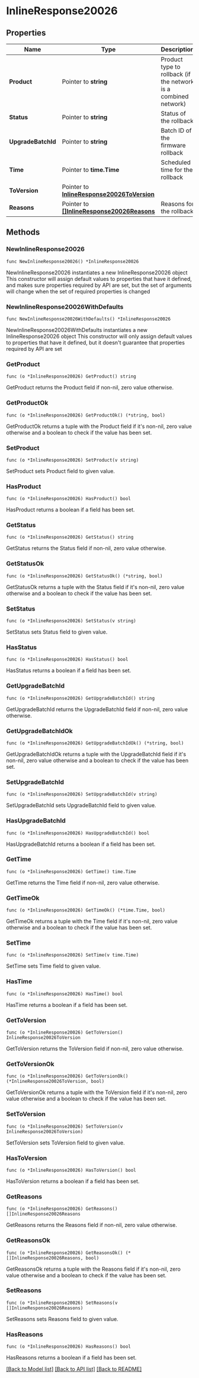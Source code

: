 # InlineResponse20026

## Properties

Name | Type | Description | Notes
------------ | ------------- | ------------- | -------------
**Product** | Pointer to **string** | Product type to rollback (if the network is a combined network) | [optional] 
**Status** | Pointer to **string** | Status of the rollback | [optional] 
**UpgradeBatchId** | Pointer to **string** | Batch ID of the firmware rollback | [optional] 
**Time** | Pointer to **time.Time** | Scheduled time for the rollback | [optional] 
**ToVersion** | Pointer to [**InlineResponse20026ToVersion**](InlineResponse20026ToVersion.md) |  | [optional] 
**Reasons** | Pointer to [**[]InlineResponse20026Reasons**](InlineResponse20026Reasons.md) | Reasons for the rollback | [optional] 

## Methods

### NewInlineResponse20026

`func NewInlineResponse20026() *InlineResponse20026`

NewInlineResponse20026 instantiates a new InlineResponse20026 object
This constructor will assign default values to properties that have it defined,
and makes sure properties required by API are set, but the set of arguments
will change when the set of required properties is changed

### NewInlineResponse20026WithDefaults

`func NewInlineResponse20026WithDefaults() *InlineResponse20026`

NewInlineResponse20026WithDefaults instantiates a new InlineResponse20026 object
This constructor will only assign default values to properties that have it defined,
but it doesn't guarantee that properties required by API are set

### GetProduct

`func (o *InlineResponse20026) GetProduct() string`

GetProduct returns the Product field if non-nil, zero value otherwise.

### GetProductOk

`func (o *InlineResponse20026) GetProductOk() (*string, bool)`

GetProductOk returns a tuple with the Product field if it's non-nil, zero value otherwise
and a boolean to check if the value has been set.

### SetProduct

`func (o *InlineResponse20026) SetProduct(v string)`

SetProduct sets Product field to given value.

### HasProduct

`func (o *InlineResponse20026) HasProduct() bool`

HasProduct returns a boolean if a field has been set.

### GetStatus

`func (o *InlineResponse20026) GetStatus() string`

GetStatus returns the Status field if non-nil, zero value otherwise.

### GetStatusOk

`func (o *InlineResponse20026) GetStatusOk() (*string, bool)`

GetStatusOk returns a tuple with the Status field if it's non-nil, zero value otherwise
and a boolean to check if the value has been set.

### SetStatus

`func (o *InlineResponse20026) SetStatus(v string)`

SetStatus sets Status field to given value.

### HasStatus

`func (o *InlineResponse20026) HasStatus() bool`

HasStatus returns a boolean if a field has been set.

### GetUpgradeBatchId

`func (o *InlineResponse20026) GetUpgradeBatchId() string`

GetUpgradeBatchId returns the UpgradeBatchId field if non-nil, zero value otherwise.

### GetUpgradeBatchIdOk

`func (o *InlineResponse20026) GetUpgradeBatchIdOk() (*string, bool)`

GetUpgradeBatchIdOk returns a tuple with the UpgradeBatchId field if it's non-nil, zero value otherwise
and a boolean to check if the value has been set.

### SetUpgradeBatchId

`func (o *InlineResponse20026) SetUpgradeBatchId(v string)`

SetUpgradeBatchId sets UpgradeBatchId field to given value.

### HasUpgradeBatchId

`func (o *InlineResponse20026) HasUpgradeBatchId() bool`

HasUpgradeBatchId returns a boolean if a field has been set.

### GetTime

`func (o *InlineResponse20026) GetTime() time.Time`

GetTime returns the Time field if non-nil, zero value otherwise.

### GetTimeOk

`func (o *InlineResponse20026) GetTimeOk() (*time.Time, bool)`

GetTimeOk returns a tuple with the Time field if it's non-nil, zero value otherwise
and a boolean to check if the value has been set.

### SetTime

`func (o *InlineResponse20026) SetTime(v time.Time)`

SetTime sets Time field to given value.

### HasTime

`func (o *InlineResponse20026) HasTime() bool`

HasTime returns a boolean if a field has been set.

### GetToVersion

`func (o *InlineResponse20026) GetToVersion() InlineResponse20026ToVersion`

GetToVersion returns the ToVersion field if non-nil, zero value otherwise.

### GetToVersionOk

`func (o *InlineResponse20026) GetToVersionOk() (*InlineResponse20026ToVersion, bool)`

GetToVersionOk returns a tuple with the ToVersion field if it's non-nil, zero value otherwise
and a boolean to check if the value has been set.

### SetToVersion

`func (o *InlineResponse20026) SetToVersion(v InlineResponse20026ToVersion)`

SetToVersion sets ToVersion field to given value.

### HasToVersion

`func (o *InlineResponse20026) HasToVersion() bool`

HasToVersion returns a boolean if a field has been set.

### GetReasons

`func (o *InlineResponse20026) GetReasons() []InlineResponse20026Reasons`

GetReasons returns the Reasons field if non-nil, zero value otherwise.

### GetReasonsOk

`func (o *InlineResponse20026) GetReasonsOk() (*[]InlineResponse20026Reasons, bool)`

GetReasonsOk returns a tuple with the Reasons field if it's non-nil, zero value otherwise
and a boolean to check if the value has been set.

### SetReasons

`func (o *InlineResponse20026) SetReasons(v []InlineResponse20026Reasons)`

SetReasons sets Reasons field to given value.

### HasReasons

`func (o *InlineResponse20026) HasReasons() bool`

HasReasons returns a boolean if a field has been set.


[[Back to Model list]](../README.md#documentation-for-models) [[Back to API list]](../README.md#documentation-for-api-endpoints) [[Back to README]](../README.md)


